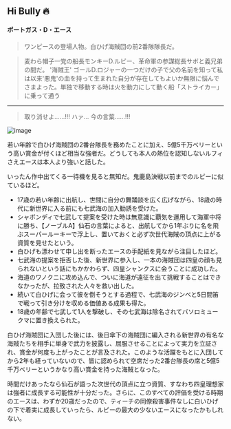 ## Hi Bully 🔥

#### ポートガス・D・エース 

> ワンピースの登場人物。白ひげ海賊団の前2番隊隊長だ。

> 麦わら帽子一党の船長モンキーD.ルピー、革命軍の参謀総長サボと義兄弟の間だ。 '海賊王' ゴールD.ロジャーの一つだけの子で父の名前を知って私は以来'悪鬼'の血を持って生まれた自分が存在してもよいか無限に悩んでさまよった。単独で移動する時は火を動力にして動く船「ストライカー」に乗って通う

<hr/>

> 取り消せよ……!!! ハァ… 今の言葉……!!!

![image](https://github.com/user-attachments/assets/fd3aa5fb-30f1-4308-a4f0-0ec51c552b23)


若い年齢で白ひげ海賊団の2番台隊長を務めたことに加え、5億5千万ベリーという高い賞金が付くほど相当な強者だ。どうしても本人の熱位を認知しないルフィさえエースは本人より強いと話した。

いったん作中出てくる一待機を見ると無知だ。鬼鹿島決戦以前までのルピーに似ているほど。

- 17歳の若い年齢に出航し、世間に自分の舞踊談を広く広げながら、18歳の時代に新世界に入る前にも七武海の加入勧誘を受けた。
- シャボンディで七武して提案を受けた時は無意識に覇気を運用して海軍中将に勝ち、【ノーブルA】仙石の言葉によると、出航してから1年ぶりに名を飛ぶスーパールーキーで浮上し、置いておくと必ず次世代海賊の頂点に上がる資質を見せたという。
- 白ひげも漂わせて申し出を断ったエースの手配紙を見ながら注目したほど。
- 七武海の提案を拒否した後、新世界に参入し、一本の海賊団は四皇の顔も見られないという話にもかかわらず、四皇シャンクスに会うことに成功した。
- 海道のワノクニに攻め込んで、ついに海道が遠征を出て挑戦することはできなかったが、拉致された人々を救い出した。
- 続いて白ひげに会って彼を倒そうとする過程で、七武海のジンベと5日間笛で戦って引き分けを収める価値ある成果も得た。
- 18歳の年齢で七武して1人を撃破し、その七武海は除名されてバソロミュークマに置き換えられた。

白ひげ海賊団に入団した後には、後日傘下の海賊団に編入される新世界の有名な海賊たちを相手に単身で武力を披露し、屈服させることによって実力を立証され、賞金が何度も上がったことが言及された。このような活躍をもとに入団してから2年も経っていないので、皆に認められて空席だった2番台隊長の席と5億5千万ベリーというかなり高い賞金を持った海賊となった。

時間だけあったなら仙石が語った次世代の頂点に立つ資質、すなわち四皇理想家は強者に成長する可能性が十分だった。さらに、このすべての評価を受ける時期のエースは、わずか20歳だったので、ティーチの同僚殺害事件なしに白いひげの下で着実に成長していったら、ルピーの最大の少ないエースになったかもしれない。
